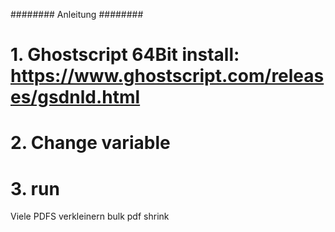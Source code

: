########   Anleitung   ########

# 1. Ghostscript 64Bit install: https://www.ghostscript.com/releases/gsdnld.html
# 2. Change variable
# 3. run

Viele PDFS verkleinern
bulk pdf shrink
